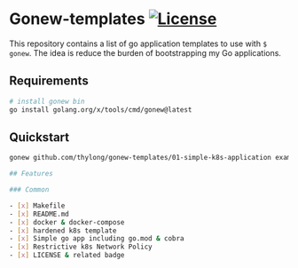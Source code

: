 # Gonew-templates [![License](https://img.shields.io/badge/License-MIT%202.0-green.svg)](https://github.com/thylong/gonew-templates/blob/main/01-simple-k8s-application/LICENSE)

This repository contains a list of go application templates to use with `$ gonew`.
The idea is reduce the burden of bootstrapping my Go applications.

## Requirements

```bash
# install gonew bin
go install golang.org/x/tools/cmd/gonew@latest
```

## Quickstart

```bash
gonew github.com/thylong/gonew-templates/01-simple-k8s-application example.com/simple-app```

## Features

### Common

- [x] Makefile
- [x] README.md
- [x] docker & docker-compose
- [x] hardened k8s template
- [x] Simple go app including go.mod & cobra
- [x] Restrictive k8s Network Policy
- [x] LICENSE & related badge
